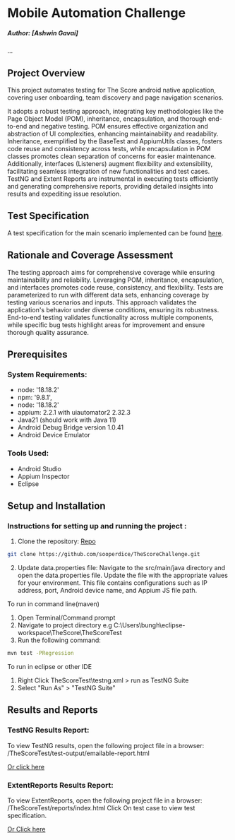 # Mobile Automation Challenge

##### Author: [Ashwin Gavai]
...

## Project Overview


This project automates testing for The Score android native application, covering user onboarding, team discovery and page navigation scenarios.

It adopts a robust testing approach, integrating key methodologies like the Page Object Model (POM), inheritance, encapsulation, and thorough end-to-end and negative testing. POM ensures effective organization and abstraction of UI complexities, enhancing maintainability and readability. Inheritance, exemplified by the BaseTest and AppiumUtils classes, fosters code reuse and consistency across tests, while encapsulation in POM classes promotes clean separation of concerns for easier maintenance. Additionally, interfaces (Listeners) augment flexibility and extensibility, facilitating seamless integration of new functionalities and test cases. TestNG and Extent Reports are instrumental in executing tests efficiently and generating comprehensive reports, providing detailed insights into results and expediting issue resolution.

## Test Specification

A  test specification for the main scenario implemented can be found [here](docs/Test_Specification.md).

## Rationale and Coverage Assessment

The testing approach aims for comprehensive coverage while ensuring maintainability and reliability. Leveraging POM, inheritance, encapsulation, and interfaces promotes code reuse, consistency, and flexibility.
Tests are parameterized to run with different data sets, enhancing coverage by testing various scenarios and inputs. This approach validates the application's behavior under diverse conditions, ensuring its robustness.
End-to-end testing validates functionality across multiple components, while specific bug tests highlight areas for improvement and ensure thorough quality assurance.


## Prerequisites

### System Requirements:

*	node: '18.18.2'
*	npm: '9.8.1',
*	node: '18.18.2'
*	appium: 2.2.1 with uiautomator2 2.32.3
*	Java21 (should work with Java 11)
*	Android Debug Bridge version 1.0.41
*	Android Device Emulator 

### Tools Used:

*  	Android Studio  
*  	Appium Inspector
*  	Eclipse


## Setup and Installation

### Instructions for setting up and running the project :

1. Clone the repository: [Repo](https://github.com/sooperdice/TheScoreChallenge.git)

```bash
git clone https://github.com/sooperdice/TheScoreChallenge.git
```
2. Update data.properties file: Navigate to the src/main/java directory and open the data.properties file. Update the file with the appropriate values for your environment. This file contains configurations such as IP address, port, Android device name, and Appium JS file path.




To run in command line(maven)
1. Open Terminal/Command prompt
2. Navigate to project directory e.g C:\Users\bungh\eclipse-workspace\TheScore\TheScoreTest
3. Run the following command:

```bash
mvn test -PRegression
```



To run in eclipse or other IDE
1. Right Click TheScoreTest\testng.xml > run as TestNG Suite
2. Select "Run As" > "TestNG Suite"


## 	Results and Reports

### TestNG Results Report:

To view TestNG results, open the following project file in a browser:
/TheScoreTest/test-output/emailable-report.html

[Or click here](target/surefire-reports/emailable-report.html)



### ExtentReports Results Report:

To view ExtentReports, open the following project file in a browser:
/TheScoreTest/reports/index.html
Click On test case to view test specification.

[Or Click here](reports/index.html)
